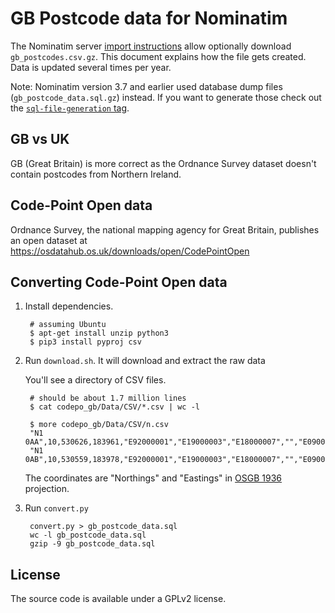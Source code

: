 GB Postcode data for Nominatim
==============================

The Nominatim server [import instructions](https://www.nominatim.org/release-docs/latest/admin/Import/)
allow optionally download `gb_postcodes.csv.gz`. This document explains how the file gets created. Data
is updated several times per year.

Note: Nominatim version 3.7 and earlier used database dump files (`gb_postcode_data.sql.gz`) instead. If
you want to generate those check out the [`sql-file-generation` tag](https://github.com/osm-search/gb-postcode-data/tags).


GB vs UK
--------
GB (Great Britain) is more correct as the Ordnance Survey dataset doesn't contain postcodes from
Northern Ireland.



Code-Point Open data
--------------------

Ordnance Survey, the national mapping agency for Great Britain, publishes an open dataset at
https://osdatahub.os.uk/downloads/open/CodePointOpen



Converting Code-Point Open data
-------------------------------

1. Install dependencies.

        # assuming Ubuntu
        $ apt-get install unzip python3
        $ pip3 install pyproj csv

2. Run `download.sh`. It will download and extract the raw data

     You'll see a directory of CSV files.

        # should be about 1.7 million lines
        $ cat codepo_gb/Data/CSV/*.csv | wc -l

        $ more codepo_gb/Data/CSV/n.csv
        "N1 0AA",10,530626,183961,"E92000001","E19000003","E18000007","","E09000019","E05000368"
        "N1 0AB",10,530559,183978,"E92000001","E19000003","E18000007","","E09000019","E05000368"

    The coordinates are "Northings" and "Eastings" in [OSGB 1936](http://epsg.io/27700) projection.

3. Run `convert.py`

        convert.py > gb_postcode_data.sql
        wc -l gb_postcode_data.sql
        gzip -9 gb_postcode_data.sql


License
-------
The source code is available under a GPLv2 license.
